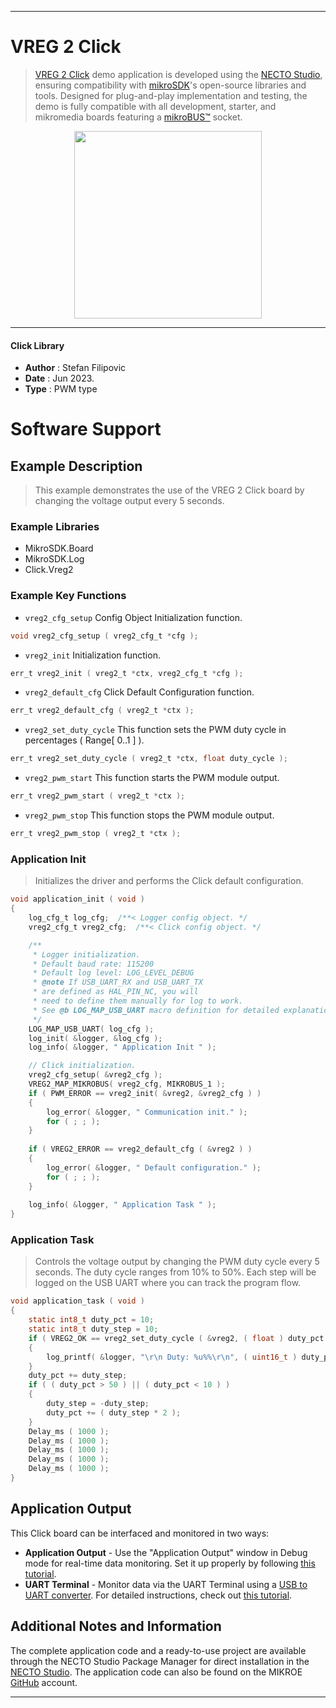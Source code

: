 
---
# VREG 2 Click

> [VREG 2 Click](https://www.mikroe.com/?pid_product=MIKROE-3055) demo application is developed using
the [NECTO Studio](https://www.mikroe.com/necto), ensuring compatibility with [mikroSDK](https://www.mikroe.com/mikrosdk)'s
open-source libraries and tools. Designed for plug-and-play implementation and testing, the demo is fully compatible with
all development, starter, and mikromedia boards featuring a [mikroBUS&trade;](https://www.mikroe.com/mikrobus) socket.

<p align="center">
  <img src="https://www.mikroe.com/?pid_product=MIKROE-3055&image=1" height=300px>
</p>

---

#### Click Library

- **Author**        : Stefan Filipovic
- **Date**          : Jun 2023.
- **Type**          : PWM type

# Software Support

## Example Description

> This example demonstrates the use of the VREG 2 Click board by changing the voltage output every 5 seconds.

### Example Libraries

- MikroSDK.Board
- MikroSDK.Log
- Click.Vreg2

### Example Key Functions

- `vreg2_cfg_setup` Config Object Initialization function.
```c
void vreg2_cfg_setup ( vreg2_cfg_t *cfg ); 
```

- `vreg2_init` Initialization function.
```c
err_t vreg2_init ( vreg2_t *ctx, vreg2_cfg_t *cfg );
```

- `vreg2_default_cfg` Click Default Configuration function.
```c
err_t vreg2_default_cfg ( vreg2_t *ctx );
```

- `vreg2_set_duty_cycle` This function sets the PWM duty cycle in percentages ( Range[ 0..1 ] ).
```c
err_t vreg2_set_duty_cycle ( vreg2_t *ctx, float duty_cycle );
```

- `vreg2_pwm_start` This function starts the PWM module output.
```c
err_t vreg2_pwm_start ( vreg2_t *ctx );
```

- `vreg2_pwm_stop` This function stops the PWM module output.
```c
err_t vreg2_pwm_stop ( vreg2_t *ctx );
```

### Application Init

> Initializes the driver and performs the Click default configuration.

```c
void application_init ( void )
{
    log_cfg_t log_cfg;  /**< Logger config object. */
    vreg2_cfg_t vreg2_cfg;  /**< Click config object. */

    /** 
     * Logger initialization.
     * Default baud rate: 115200
     * Default log level: LOG_LEVEL_DEBUG
     * @note If USB_UART_RX and USB_UART_TX 
     * are defined as HAL_PIN_NC, you will 
     * need to define them manually for log to work. 
     * See @b LOG_MAP_USB_UART macro definition for detailed explanation.
     */
    LOG_MAP_USB_UART( log_cfg );
    log_init( &logger, &log_cfg );
    log_info( &logger, " Application Init " );

    // Click initialization.
    vreg2_cfg_setup( &vreg2_cfg );
    VREG2_MAP_MIKROBUS( vreg2_cfg, MIKROBUS_1 );
    if ( PWM_ERROR == vreg2_init( &vreg2, &vreg2_cfg ) )
    {
        log_error( &logger, " Communication init." );
        for ( ; ; );
    }
    
    if ( VREG2_ERROR == vreg2_default_cfg ( &vreg2 ) )
    {
        log_error( &logger, " Default configuration." );
        for ( ; ; );
    }
    
    log_info( &logger, " Application Task " );
}
```

### Application Task

> Controls the voltage output by changing the PWM duty cycle every 5 seconds.
The duty cycle ranges from 10% to 50%. Each step will be logged on the USB UART where you can track the program flow.

```c
void application_task ( void )
{
    static int8_t duty_pct = 10;
    static int8_t duty_step = 10;
    if ( VREG2_OK == vreg2_set_duty_cycle ( &vreg2, ( float ) duty_pct / 100 ) )
    {
        log_printf( &logger, "\r\n Duty: %u%%\r\n", ( uint16_t ) duty_pct );
    }
    duty_pct += duty_step;
    if ( ( duty_pct > 50 ) || ( duty_pct < 10 ) ) 
    {
        duty_step = -duty_step;
        duty_pct += ( duty_step * 2 );
    }
    Delay_ms ( 1000 );
    Delay_ms ( 1000 );
    Delay_ms ( 1000 );
    Delay_ms ( 1000 );
    Delay_ms ( 1000 );
}
```

## Application Output

This Click board can be interfaced and monitored in two ways:
- **Application Output** - Use the "Application Output" window in Debug mode for real-time data monitoring.
Set it up properly by following [this tutorial](https://www.youtube.com/watch?v=ta5yyk1Woy4).
- **UART Terminal** - Monitor data via the UART Terminal using
a [USB to UART converter](https://www.mikroe.com/click/interface/usb?interface*=uart,uart). For detailed instructions,
check out [this tutorial](https://help.mikroe.com/necto/v2/Getting%20Started/Tools/UARTTerminalTool).

## Additional Notes and Information

The complete application code and a ready-to-use project are available through the NECTO Studio Package Manager for 
direct installation in the [NECTO Studio](https://www.mikroe.com/necto). The application code can also be found on
the MIKROE [GitHub](https://github.com/MikroElektronika/mikrosdk_click_v2) account.

---
